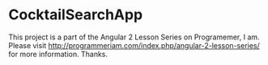 # CocktailSearchApp

This project is a part of the Angular 2 Lesson Series on Programemer, I am. Please visit http://programmeriam.com/index.php/angular-2-lesson-series/ for more information. Thanks.
